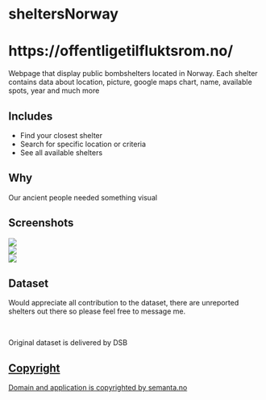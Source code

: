 # sheltersNorway

<h1>https://offentligetilfluktsrom.no/</h1>
<p>Webpage that display public bombshelters located in Norway. Each shelter contains data about location, picture, google maps chart, name, available spots, year and much more</p>

## Includes
<ul>
  <li>Find your closest shelter</li>
  <li>Search for specific location or criteria</li>
  <li>See all available shelters</li>
</ul>

## Why
<p>Our ancient people needed something visual</p>

## Screenshots
<img src="https://github.com/sanderhelleso/sheltersNorway/blob/master/public/img/github/screenshot1.jpg">
<br>
<img src="https://github.com/sanderhelleso/sheltersNorway/blob/master/public/img/github/screenshot2.jpg">
<br>
<img src="https://github.com/sanderhelleso/sheltersNorway/blob/master/public/img/github/screenshot3.jpg">

## Dataset
<p>Would appreciate all contribution to the dataset, there are unreported shelters out there so please feel free to message me.</p>
<br>
<p>Original dataset is delivered by DSB <a href="https://data.norge.no/data/direktoratet-samfunnssikkerhet-og-beredskap/offentlige-tilfluktsrom-i-norge" Source</a></p>
  
## Copyright
<p>Domain and application is copyrighted by <a href="semanta.no">semanta.no</a></p>
